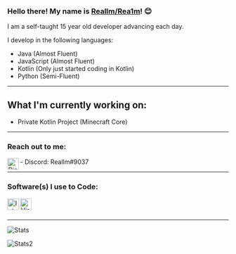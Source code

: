 ### Hello there! My name is [Reallm/Rea1m](https://github.com/Rea1m/)! 😊
 I am a self-taught 15 year old developer advancing each day.
 
I develop in the following languages:
 - Java (Almost Fluent)
 - JavaScript (Almost Fluent)
 - Kotlin (Only just started coding in Kotlin)
 - Python (Semi-Fluent)

---

## What I'm currently working on:
- Private Kotlin Project (Minecraft Core)

---

### Reach out to me:

<img align="left" alt="Discord" width="26px" src="https://logos-world.net/wp-content/uploads/2020/11/Discord-Emblem.png" />
- Discord: Reallm#9037

---

### Software(s) I use to Code:
<img align="left" alt="IntelliJ" width="26px" src="https://pbs.twimg.com/profile_images/1206618215767584769/zl48EuhC_400x400.jpg" /> 
<img align="left" alt="Visual Studio Code" width="26px" src="https://user-images.githubusercontent.com/674621/71187801-14e60a80-2280-11ea-94c9-e56576f76baf.png" />
<br />
<br />

---

![Stats](https://github-readme-stats.vercel.app/api?username=Rea1m&show_icons=true&hide_border=true&theme=dark)

![Stats2](https://github-readme-stats.vercel.app/api/top-langs/?username=Rea1m&theme=dark&layout=compact&langs_count=6)
